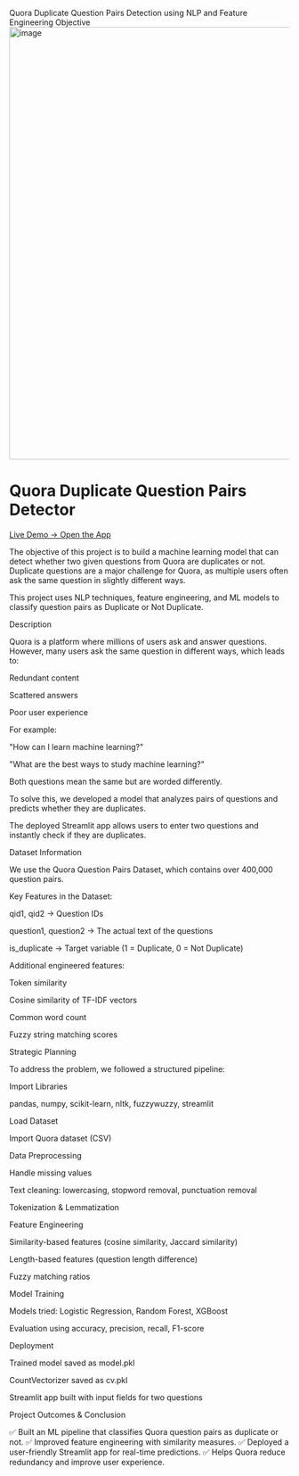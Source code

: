 Quora Duplicate Question Pairs Detection using NLP and Feature Engineering
Objective
<img width="1310" height="776" alt="image" src="https://github.com/user-attachments/assets/8efce7de-a9d5-4817-b3d1-0b7fb95e60ff" />

# Quora Duplicate Question Pairs Detector
[Live Demo → Open the App](https://duplicatequestionpairs1.streamlit.app/)

The objective of this project is to build a machine learning model that can detect whether two given questions from Quora are duplicates or not. Duplicate questions are a major challenge for Quora, as multiple users often ask the same question in slightly different ways.

This project uses NLP techniques, feature engineering, and ML models to classify question pairs as Duplicate or Not Duplicate.

Description

Quora is a platform where millions of users ask and answer questions. However, many users ask the same question in different ways, which leads to:

Redundant content

Scattered answers

Poor user experience

For example:

"How can I learn machine learning?"

"What are the best ways to study machine learning?"

Both questions mean the same but are worded differently.

To solve this, we developed a model that analyzes pairs of questions and predicts whether they are duplicates.

The deployed Streamlit app allows users to enter two questions and instantly check if they are duplicates.


Dataset Information

We use the Quora Question Pairs Dataset, which contains over 400,000 question pairs.

Key Features in the Dataset:

qid1, qid2 → Question IDs

question1, question2 → The actual text of the questions

is_duplicate → Target variable (1 = Duplicate, 0 = Not Duplicate)

Additional engineered features:

Token similarity

Cosine similarity of TF-IDF vectors

Common word count

Fuzzy string matching scores

Strategic Planning

To address the problem, we followed a structured pipeline:

Import Libraries

pandas, numpy, scikit-learn, nltk, fuzzywuzzy, streamlit

Load Dataset

Import Quora dataset (CSV)

Data Preprocessing

Handle missing values

Text cleaning: lowercasing, stopword removal, punctuation removal

Tokenization & Lemmatization

Feature Engineering

Similarity-based features (cosine similarity, Jaccard similarity)

Length-based features (question length difference)

Fuzzy matching ratios

Model Training

Models tried: Logistic Regression, Random Forest, XGBoost

Evaluation using accuracy, precision, recall, F1-score

Deployment

Trained model saved as model.pkl

CountVectorizer saved as cv.pkl

Streamlit app built with input fields for two questions

Project Outcomes & Conclusion

✅ Built an ML pipeline that classifies Quora question pairs as duplicate or not.
✅ Improved feature engineering with similarity measures.
✅ Deployed a user-friendly Streamlit app for real-time predictions.
✅ Helps Quora reduce redundancy and improve user experience.
